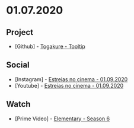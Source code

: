 # 01.07.2020

## Project

- \[Github\] - [Togakure - Tooltip](https://github.com/org-togakure)

## Social

- \[Instagram\] - [Estreias no cinema - 01.09.2020](https://www.instagram.com/p/B7COZ_UBA1z/)
- \[Youtube\] - [Estreias no cinema - 01.09.2020](https://www.youtube.com/watch?v=WHcx84VzI0s)

## Watch

- \[Prime Video\] - [Elementary - Season 6](https://www.themoviedb.org/tv/1415-elementary)
